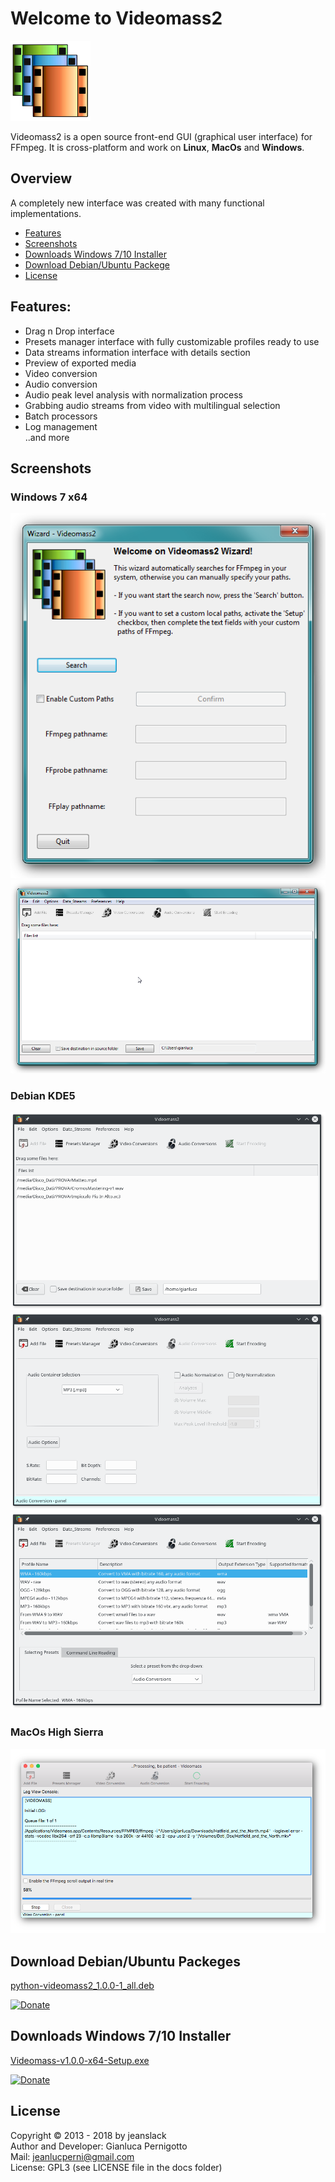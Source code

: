 # Welcome to Videomass2
![Image](/images/videomass2.png)

Videomass2 is a open source front-end GUI (graphical user interface) for FFmpeg. It is cross-platform and work on **Linux**, **MacOs** and **Windows**.   

## Overview

A completely new interface was created with many functional implementations.

* [Features](#features)
* [Screenshots](#screenshots)
* [Downloads Windows 7/10 Installer](#downloads-Win)
* [Download Debian/Ubuntu Packege](#downloads-deb)
* [License](#license)

## Features:   

- Drag n Drop interface   
- Presets manager interface with fully customizable profiles ready to use   
- Data streams information interface with details section   
- Preview of exported media   
- Video conversion   
- Audio conversion   
- Audio peak level analysis with normalization process   
- Grabbing audio streams from video with multilingual selection   
- Batch processors   
- Log management   
..and more 

## Screenshots

### Windows 7 x64
![Image](/images/Windows1.png)
![Image](/images/Windows2.png)
### Debian KDE5
![Image](/images/Linux1.png)
![Image](/images/Linux2.png)
![Image](/images/Linux3.png)
### MacOs High Sierra
![Image](/images/MacOsHighSierra.png)

## Download Debian/Ubuntu Packeges
[python-videomass2_1.0.0-1_all.deb](https://github.com/jeanslack/Videomass2/releases/download/v1.0.0/python-videomass2_1.0.0-1_all.deb)

[![Donate](https://img.shields.io/badge/Donate-PayPal-green.svg)](https://paypal.me/gianlucapernigotto)

## Downloads Windows 7/10 Installer
[Videomass-v1.0.0-x64-Setup.exe](https://github.com/jeanslack/Videomass2/releases/download/v1.0.0/Videomass-v1.0.0-x64-Setup.exe)

[![Donate](https://img.shields.io/badge/Donate-PayPal-green.svg)](https://paypal.me/gianlucapernigotto)

## License

Copyright © 2013 - 2018 by jeanslack   
Author and Developer: Gianluca Pernigotto   
Mail: <jeanlucperni@gmail.com>   
License: GPL3 (see LICENSE file in the docs folder)



